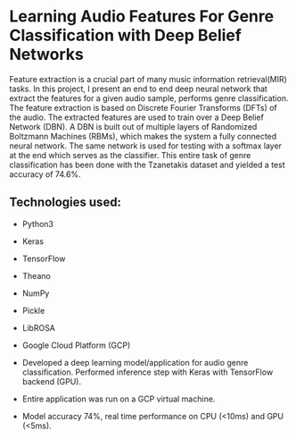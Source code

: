 # **Learning Audio Features For Genre Classification with Deep Belief Networks**


Feature extraction is a crucial part of many music information retrieval(MIR) tasks. In this project, I present an end to end deep neural network that extract the features for a given audio sample, performs genre classification. The feature extraction is based on Discrete Fourier Transforms (DFTs) of the audio. The extracted features are used to train over a Deep Belief Network (DBN). A DBN is built out of multiple layers of Randomized Boltzmann Machines (RBMs), which makes the system a fully connected neural network. The same network is used for testing with a softmax layer at the end which serves as the classifier. This entire task of genre classification has been done with the Tzanetakis dataset and yielded a test accuracy of 74.6%.

## Technologies used:
- Python3
- Keras
- TensorFlow
- Theano
- NumPy
- Pickle
- LibROSA
- Google Cloud Platform (GCP)


- Developed a deep learning model/application for audio genre classification. Performed inference step with Keras with TensorFlow backend (GPU).
- Entire application was run on a GCP virtual machine.
- Model accuracy 74%, real time performance on CPU (<10ms) and GPU (<5ms).
